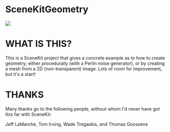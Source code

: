 SceneKitGeometry
=============


[![](https://lh6.googleusercontent.com/-to2YWEis3jg/Ua4YaQ0JRaI/AAAAAAAABJQ/N-fyJiMFVXw/w1394-h856-no/Screen+Shot+2013-06-04+at+17.39.15.png)](https://lh6.googleusercontent.com/-to2YWEis3jg/Ua4YaQ0JRaI/AAAAAAAABJQ/N-fyJiMFVXw/w1394-h856-no/Screen+Shot+2013-06-04+at+17.39.15.png)


WHAT IS THIS?
=============

This is a SceneKit project that gives a concrete example as to how to create geometry; either procedurally (with a Perlin noise generator), or by creating a mesh from a 2D (non-transparent) image. Lots of room for improvement, but it's a start!

THANKS
=============

Many thanks go to the following people, without whom I'd never have got this far with SceneKit:

Jeff LaMarche, Tom Irving, Wade Tregaskis, and Thomas Goossens